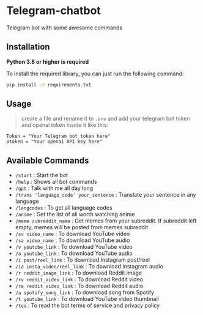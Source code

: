 # Telegram-chatbot
Telegram bot with some awesome commands

## Installation
**Python 3.8 or higher is required**

To install the required library, you can just run the following command:

```sh
pip install -r requirements.txt
```

## Usage
> create a file and rename it to `.env` and add your telegram bot token and openai token inside it like this:

```
Token = "Your Telegram bot token here"
otoken = "Your openai API key here"
```

## Available Commands

- `/start` : Start the bot
- `/help` : Shows all bot commands
- `/gpt` : Talk with me all day long
- `/trans 'language_code' your_sentence` : Translate your sentence in any language
- `/langcodes` : To get all language codes
- `/anime` : Get the list of all worth watching anime
- `/meme subreddit_name` : Get memes from your subreddit. If subreddit left empty, memes will be posted from memes subreddit
- `/sv video_name` : To download YouTube video
- `/sa video_name` : To download YouTube audio
- `/v youtube_link` : To download YouTube video
- `/a youtube_link` : To download YouTube audio
- `/i post/reel_link` : To download Instagram post/reel
- `/ia insta_video/reel_link` : To download Instagram audio
- `/r reddit_image_link` : To download Reddit image
- `/rv reddit_video_link` : To download Reddit video
- `/ra reddit_video_link` : To download Reddit audio
- `/a spotify_song_link` : To download song from Spotify
- `/t youtube_link` : To download YouTube video thumbnail
- `/tos` : To read the bot terms of service and privacy policy
